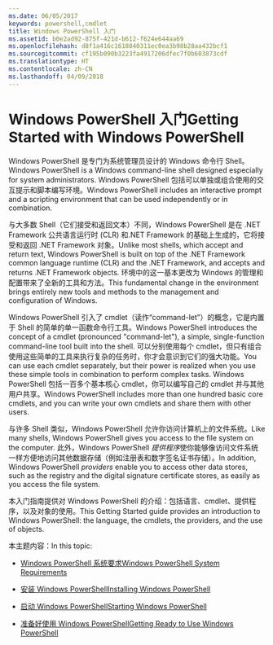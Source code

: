 ```yaml
---
ms.date: 06/05/2017
keywords: powershell,cmdlet
title: Windows PowerShell 入门
ms.assetid: b0e2ad92-875f-421d-b612-f624e644aa69
ms.openlocfilehash: d8f1a416c1618040311ec0ea3b98b28aa432bcf1
ms.sourcegitcommit: cf195b090b3223fa4917206dfec7f0b603873cdf
ms.translationtype: HT
ms.contentlocale: zh-CN
ms.lasthandoff: 04/09/2018
---
```

# <a name="getting-started-with-windows-powershell"></a><span data-ttu-id="0d70e-103">Windows PowerShell 入门</span><span class="sxs-lookup"><span data-stu-id="0d70e-103">Getting Started with Windows PowerShell</span></span>
<span data-ttu-id="0d70e-104">Windows PowerShell 是专门为系统管理员设计的 Windows 命令行 Shell。</span><span class="sxs-lookup"><span data-stu-id="0d70e-104">Windows PowerShell is a Windows command-line shell designed especially for system administrators.</span></span> <span data-ttu-id="0d70e-105">Windows PowerShell 包括可以单独或组合使用的交互提示和脚本编写环境。</span><span class="sxs-lookup"><span data-stu-id="0d70e-105">Windows PowerShell includes an interactive prompt and a scripting environment that can be used independently or in combination.</span></span>

<span data-ttu-id="0d70e-106">与大多数 Shell（它们接受和返回文本）不同，Windows PowerShell 是在 .NET Framework 公共语言运行时 (CLR) 和.NET Framework 的基础上生成的，它将接受和返回 .NET Framework 对象。</span><span class="sxs-lookup"><span data-stu-id="0d70e-106">Unlike most shells, which accept and return text, Windows PowerShell is built on top of the .NET Framework common language runtime (CLR) and the .NET Framework, and accepts and returns .NET Framework objects.</span></span> <span data-ttu-id="0d70e-107">环境中的这一基本更改为 Windows 的管理和配置带来了全新的工具和方法。</span><span class="sxs-lookup"><span data-stu-id="0d70e-107">This fundamental change in the environment brings entirely new tools and methods to the management and configuration of Windows.</span></span>

<span data-ttu-id="0d70e-108">Windows PowerShell 引入了 cmdlet（读作“command-let”）的概念，它是内置于 Shell 的简单的单一函数命令行工具。</span><span class="sxs-lookup"><span data-stu-id="0d70e-108">Windows PowerShell introduces the concept of a cmdlet (pronounced "command-let"), a simple, single-function command-line tool built into the shell.</span></span> <span data-ttu-id="0d70e-109">可以分别使用每个 cmdlet，但只有组合使用这些简单的工具来执行复杂的任务时，你才会意识到它们的强大功能。</span><span class="sxs-lookup"><span data-stu-id="0d70e-109">You can use each cmdlet separately, but their power is realized when you use these simple tools in combination to perform complex tasks.</span></span> <span data-ttu-id="0d70e-110">Windows PowerShell 包括一百多个基本核心 cmdlet，你可以编写自己的 cmdlet 并与其他用户共享。</span><span class="sxs-lookup"><span data-stu-id="0d70e-110">Windows PowerShell includes more than one hundred basic core cmdlets, and you can write your own cmdlets and share them with other users.</span></span>

<span data-ttu-id="0d70e-111">与许多 Shell 类似，Windows PowerShell 允许你访问计算机上的文件系统。</span><span class="sxs-lookup"><span data-stu-id="0d70e-111">Like many shells, Windows PowerShell gives you access to the file system on the computer.</span></span> <span data-ttu-id="0d70e-112">此外，Windows PowerShell *提供程序*使你能够像访问文件系统一样方便地访问其他数据存储（例如注册表和数字签名证书存储）。</span><span class="sxs-lookup"><span data-stu-id="0d70e-112">In addition, Windows PowerShell *providers* enable you to access other data stores, such as the registry and the digital signature certificate stores, as easily as you access the file system.</span></span>

<span data-ttu-id="0d70e-113">本入门指南提供对 Windows PowerShell 的介绍：包括语言、cmdlet、提供程序，以及对象的使用。</span><span class="sxs-lookup"><span data-stu-id="0d70e-113">This Getting Started guide provides an introduction to Windows PowerShell: the language, the cmdlets, the providers, and the use of objects.</span></span>

<span data-ttu-id="0d70e-114">本主题内容：</span><span class="sxs-lookup"><span data-stu-id="0d70e-114">In this topic:</span></span>

- [<span data-ttu-id="0d70e-115">Windows PowerShell 系统要求</span><span class="sxs-lookup"><span data-stu-id="0d70e-115">Windows PowerShell System Requirements</span></span>](../setup/Windows-PowerShell-System-Requirements.md)

- [<span data-ttu-id="0d70e-116">安装 Windows PowerShell</span><span class="sxs-lookup"><span data-stu-id="0d70e-116">Installing Windows PowerShell</span></span>](../setup/Installing-Windows-PowerShell.md)

- [<span data-ttu-id="0d70e-117">启动 Windows PowerShell</span><span class="sxs-lookup"><span data-stu-id="0d70e-117">Starting Windows PowerShell</span></span>](../setup/Starting-Windows-PowerShell.md)

- [<span data-ttu-id="0d70e-118">准备好使用 Windows PowerShell</span><span class="sxs-lookup"><span data-stu-id="0d70e-118">Getting Ready to Use Windows PowerShell</span></span>](Getting-Ready-to-Use-Windows-PowerShell.md)